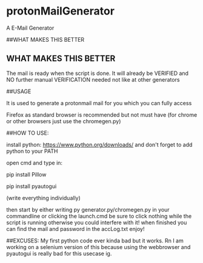 # protonMailGenerator
A E-Mail Generator


##WHAT MAKES THIS BETTER
## WHAT MAKES THIS BETTER


The mail is ready when the script is done. It will already be VERIFIED and NO further manual VERIFICATION needed not like at other generators

##USAGE

It is used to generate a protonmail mail for you which you can fully access

Firefox as standard browser is recommended but not must have (for chrome or other browsers just use the chromegen.py)



##HOW TO USE:

install python: https://www.python.org/downloads/
and don't forget to add python to your PATH

open cmd and type in:
  
  pip install Pillow
  
  pip install pyautogui

(write everything individually)

then start by either writing py generator.py/chromegen.py in your commandline or 
clicking the launch.cmd
be sure to click nothing while the script is running otherwise you could interfere with it!
when finished you can find the mail and password in the accLog.txt
enjoy!

##EXCUSES:
My first python code ever kinda bad but it works. Rn I am working on a selenium version of this because using the webbrowser and pyautogui is really bad for this usecase ig.
